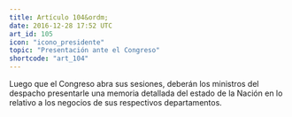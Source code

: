 ```yaml
---
title: Artículo 104&ordm;
date: 2016-12-28 17:52 UTC
art_id: 105
icon: "icono_presidente"
topic: "Presentación ante el Congreso"
shortcode: "art_104"
---
```

Luego que el Congreso abra sus sesiones, deberán los ministros del despacho presentarle una memoria detallada del estado de la Nación en lo relativo a los negocios de sus respectivos departamentos.
